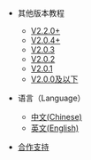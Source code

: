 
* 其他版本教程
  * [V2.2.0+](v220/getstart)
  * [V2.0.4+](v204/getstart)
  * [V2.0.3](v203/getstart)
  * [V2.0.2](v202/getstart)
  * [V2.0.1](v201/getstart)
  * [V2.0.0及以下](v200/getstart)

* 语言（Language）
  * [中文(Chinese)](v220/introduce)
  * [英文(English)](v220/en/introduce)

* [合作支持](v220/donate)

